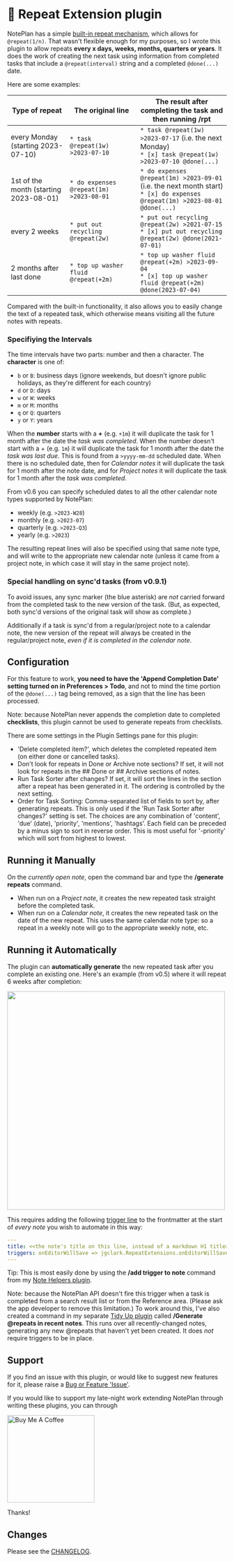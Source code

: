 # 🔁 Repeat Extension plugin

NotePlan has a simple [built-in repeat mechanism](https://noteplan.co/faq/Notes%20&%20Todos/How%20to%20create%20a%20recurring%20or%20repeating%20todo/), which allows for `@repeat(1/n)`.  That wasn't flexible enough for my purposes, so I wrote this plugin to allow repeats **every x days, weeks, months, quarters or years**. It does the work of creating the next task using information from completed tasks that include a `@repeat(interval)` string and a completed `@done(...)` date.

Here are some examples:

| Type of repeat | The original line | The result after completing the task and then running /rpt |
|-----|-----|-----|
| every Monday (starting 2023-07-10) | `* task @repeat(1w) >2023-07-10` | `* task @repeat(1w) >2023-07-17` (i.e. the next Monday) <br /> `* [x] task @repeat(1w) >2023-07-10 @done(...) ` |
| 1st of the month (starting 2023-08-01) | `* do expenses @repeat(1m) >2023-08-01` | `* do expenses @repeat(1m) >2023-09-01` (i.e. the next month start) <br /> `* [x] do expenses @repeat(1m) >2023-08-01 @done(...) ` |
| every 2 weeks | `* put out recycling @repeat(2w)` | `* put out recycling @repeat(2w) >2021-07-15` <br /> `* [x] put out recycling @repeat(2w) @done(2021-07-01)` |
| 2 months after last done | `* top up washer fluid @repeat(+2m)` | `* top up washer fluid @repeat(+2m) >2023-09-04` <br /> `* [x] top up washer fluid @repeat(+2m) @done(2023-07-04)` |

Compared with the built-in functionality, it also allows you to easily change the text of a repeated task, which otherwise means visiting all the future notes with repeats.

### Specifiying the Intervals
The time intervals have two parts: number and then a character. The **character** is one of:
- `b` or `B`: business days (ignore weekends, but doesn't ignore public holidays, as they're different for each country)
- `d` or `D`: days
- `w` or `W`: weeks
- `m` or `M`: months
- `q` or `Q`: quarters
- `y` or `Y`: years

When the **number** starts with a **+** (e.g. `+1m`) it will duplicate the task for 1 month after the date the _task was completed_.
When the number doesn't start with a + (e.g. `1m`) it will duplicate the task for 1 month after the date the _task was last due_. This is found from a `>yyyy-mm-dd` scheduled date. When there is no scheduled date, then for _Calendar notes_ it will duplicate the task for 1 month after the note date, and for _Project notes_ it will duplicate the task for 1 month after the _task was completed_.

From v0.6 you can specify scheduled dates to all the other calendar note types supported by NotePlan:
- weekly (e.g. `>2023-W28`)
- monthly (e.g. `>2023-07`)
- quarterly (e.g. `>2023-Q3`)
- yearly (e.g. `>2023`)

The resulting repeat lines will also be specified using that same note type, and will write to the appropriate new calendar note (unless it came from a project note, in which case it will stay in the same project note).

### Special handling on sync'd tasks (from v0.9.1)
To avoid issues, any sync marker (the blue asterisk) are _not_ carried forward from the completed task to the new version of the task. (But, as expected, both sync'd versions of the original task will show as complete.)  

Additionally if a task is sync'd from a regular/project note to a calendar note, the new version of the repeat will always be created in the regular/project note, _even if it is completed in the calendar note_.

## Configuration
For this feature to work, **you need to have the 'Append Completion Date' setting turned on in Preferences > Todo**, and not to mind the time portion of the `@done(...)` tag being removed, as a sign that the line has been processed.

Note: because NotePlan never appends the completion date to completed **checklists**, this plugin cannot be used to generate repeats from checklists.

There are some settings in the Plugin Settings pane for this plugin:
- 'Delete completed item?', which deletes the completed repeated item (on either done or cancelled tasks).
- Don't look for repeats in Done or Archive note sections? If set, it will not look for repeats in the ## Done or ## Archive sections of notes.
- Run Task Sorter after changes? If set, it will sort the lines in the section after a repeat has been generated in it. The ordering is controlled by the next setting.
- Order for Task Sorting: Comma-separated list of fields to sort by, after generating repeats. This is only used if the 'Run Task Sorter after changes?' setting is set.
    The choices are any combination of 'content', 'due' (date), 'priority', 'mentions', 'hashtags'. Each field can be preceded by a minus sign to sort in reverse order. This is most useful for '-priority' which will sort from highest to lowest.
<!-- - Allow repeats in cancelled paragraphs? If set, it will allow repeats in cancelled tasks. Note: this only works in notes with the repeat trigger (see below). -->

## Running it Manually
On the _currently open note_, open the command bar and type the **/generate repeats** command.
- When run on a _Project note_, it creates the new repeated task straight before the completed task.
- When run on a _Calendar note_, it creates the new repeated task on the date of the new repeat. This uses the same calendar note type: so a repeat in a weekly note will go to the appropriate weekly note, etc.

## Running it Automatically
The plugin can **automatically generate** the new repeated task after you complete an existing one. Here's an example (from v0.5) where it will repeat 6 weeks after completion:

<img src="repeat-auto-mode.gif" width="500px">

This requires adding the following [trigger line](https://help.noteplan.co/article/173-plugin-note-triggers) to the frontmatter at the start of _every note_ you wish to automate in this way:
``` yaml
---
title: <<the note's title on this line, instead of a markdown H1 title>>
triggers: onEditorWillSave => jgclark.RepeatExtensions.onEditorWillSave
---
```
Tip: This is most easily done by using the **/add trigger to note** command from my [Note Helpers plugin](https://github.com/NotePlan/plugins/tree/main/jgclark.NoteHelpers/).

Note: because the NotePlan API doesn't fire this trigger when a task is completed from a search result list or from the Reference area. (Please ask the app developer to remove this limitation.) To work around this, I've also created a command in my separate [Tidy Up plugin](https://github.com/NotePlan/plugins/blob/main/np.Tidy/README.md) called **/Generate @repeats in recent notes**. This runs over all recently-changed notes, generating any new @repeats that haven't yet been created. It does _not_ require triggers to be in place.

## Support
If you find an issue with this plugin, or would like to suggest new features for it, please raise a [Bug or Feature 'Issue'](https://github.com/NotePlan/plugins/issues).

If you would like to support my late-night work extending NotePlan through writing these plugins, you can through

[<img width="200px" alt="Buy Me A Coffee" src="https://www.buymeacoffee.com/assets/img/guidelines/download-assets-sm-2.svg" />](https://www.buymeacoffee.com/revjgc)

Thanks!

## Changes
Please see the [CHANGELOG](CHANGELOG.md).
